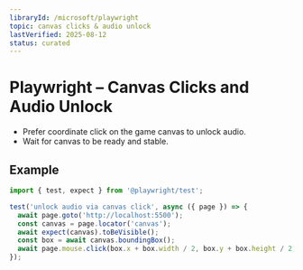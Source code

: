 ```yaml
---
libraryId: /microsoft/playwright
topic: canvas clicks & audio unlock
lastVerified: 2025-08-12
status: curated
---
```


# Playwright – Canvas Clicks and Audio Unlock

- Prefer coordinate click on the game canvas to unlock audio.
- Wait for canvas to be ready and stable.

## Example
```js
import { test, expect } from '@playwright/test';

test('unlock audio via canvas click', async ({ page }) => {
  await page.goto('http://localhost:5500');
  const canvas = page.locator('canvas');
  await expect(canvas).toBeVisible();
  const box = await canvas.boundingBox();
  await page.mouse.click(box.x + box.width / 2, box.y + box.height / 2);
});
```
